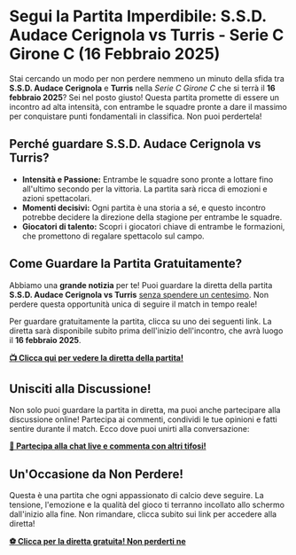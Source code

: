 # Segui la Partita Imperdibile: S.S.D. Audace Cerignola vs Turris - Serie C Girone C (16 Febbraio 2025)

Stai cercando un modo per non perdere nemmeno un minuto della sfida tra **S.S.D. Audace Cerignola** e **Turris** nella _Serie C Girone C_ che si terrà il **16 febbraio 2025**? Sei nel posto giusto! Questa partita promette di essere un incontro ad alta intensità, con entrambe le squadre pronte a dare il massimo per conquistare punti fondamentali in classifica. Non puoi perdertela!

## Perché guardare S.S.D. Audace Cerignola vs Turris?

- **Intensità e Passione:** Entrambe le squadre sono pronte a lottare fino all'ultimo secondo per la vittoria. La partita sarà ricca di emozioni e azioni spettacolari.
- **Momenti decisivi:** Ogni partita è una storia a sé, e questo incontro potrebbe decidere la direzione della stagione per entrambe le squadre.
- **Giocatori di talento:** Scopri i giocatori chiave di entrambe le formazioni, che promettono di regalare spettacolo sul campo.

## Come Guardare la Partita Gratuitamente?

Abbiamo una **grande notizia** per te! Puoi guardare la diretta della partita **S.S.D. Audace Cerignola vs Turris** <u>senza spendere un centesimo</u>. Non perdere questa opportunità unica di seguire il match in tempo reale!

Per guardare gratuitamente la partita, clicca su uno dei seguenti link. La diretta sarà disponibile subito prima dell'inizio dell'incontro, che avrà luogo il **16 febbraio 2025**.

[**📺 Clicca qui per vedere la diretta della partita!**](https://tinyurl.com/livestreamfreeo?st=S.S.D.+Audace+Cerignola+vs+Turris&si=ghc)

## Unisciti alla Discussione!

Non solo puoi guardare la partita in diretta, ma puoi anche partecipare alla discussione online! Partecipa ai commenti, condividi le tue opinioni e fatti sentire durante il match. Ecco dove puoi unirti alla conversazione:

[**💬 Partecipa alla chat live e commenta con altri tifosi!**](https://tinyurl.com/livestreamfreeo?st=S.S.D.+Audace+Cerignola+vs+Turris&si=ghc)

## Un'Occasione da Non Perdere!

Questa è una partita che ogni appassionato di calcio deve seguire. La tensione, l'emozione e la qualità del gioco ti terranno incollato allo schermo dall'inizio alla fine. Non rimandare, clicca subito sui link per accedere alla diretta!

[**⚽ Clicca per la diretta gratuita! Non perderti ne**](https://tinyurl.com/livestreamfreeo?st=S.S.D.+Audace+Cerignola+vs+Turris&si=ghc)
